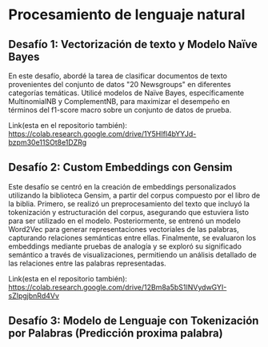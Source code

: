 # Procesamiento de lenguaje natural


## Desafío 1: Vectorización de texto y Modelo Naïve Bayes

En este desafío, abordé la tarea de clasificar documentos de texto provenientes del conjunto de datos "20 Newsgroups" en diferentes categorías temáticas. Utilicé modelos de Naïve Bayes, específicamente MultinomialNB y ComplementNB, para maximizar el desempeño en términos del f1-score macro sobre un conjunto de datos de prueba.

Link(esta en el repositorio también): https://colab.research.google.com/drive/1Y5HIfl4bYYJd-bzpm30e11SOt8e1DZRg 

## Desafío 2: Custom Embeddings con Gensim

Este desafío se centró en la creación de embeddings personalizados utilizando la biblioteca Gensim, a partir del corpus compuesto por el libro de la biblia. Primero, se realizó un preprocesamiento del texto que incluyó la tokenización y estructuración del corpus, asegurando que estuviera listo para ser utilizado en el modelo. Posteriormente, se entrenó un modelo Word2Vec para generar representaciones vectoriales de las palabras, capturando relaciones semánticas entre ellas. Finalmente, se evaluaron los embeddings mediante pruebas de analogía y se exploró su significado semántico a través de visualizaciones, permitiendo un análisis detallado de las relaciones entre las palabras representadas.

Link(esta en el repositorio también): https://colab.research.google.com/drive/12Bm8a5bS1INVydwGYI-sZIpgjbnRd4Vv

## Desafío 3: Modelo de Lenguaje con Tokenización por Palabras (Predicción proxima palabra)

